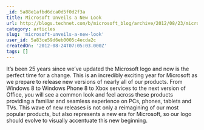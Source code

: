 ```yaml
---
_id: 5a88e1afbd6dca0d5f0d2f3a
title: Microsoft Unveils a New Look
url: http://blogs.technet.com/b/microsoft_blog/archive/2012/08/23/microsoft-unveils-a-new-look.aspx
category: articles
slug: 'microsoft-unveils-a-new-look'
user_id: 5a83ce59d6eb0005c4ecda2c
createdOn: '2012-08-24T07:05:03.000Z'
tags: []
---
```


It’s been 25 years since we’ve updated the Microsoft logo and now is the perfect time for a change. This is an incredibly exciting year for Microsoft as we prepare to release new versions of nearly all of our products. From Windows 8 to Windows Phone 8 to Xbox services to the next version of Office, you will see a common look and feel across these products providing a familiar and seamless experience on PCs, phones, tablets and TVs. This wave of new releases is not only a reimagining of our most popular products, but also represents a new era for Microsoft, so our logo should evolve to visually accentuate this new beginning.
